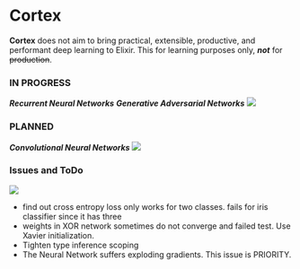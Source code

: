 # Cortex

__Cortex__ does not aim to bring practical, extensible, productive, and performant deep learning to Elixir. This for learning purposes only, ___not___ for ~~production~~.


### IN PROGRESS  
___Recurrent Neural Networks___
___Generative Adversarial Networks___
![](https://66.media.tumblr.com/e36ab29c9357a7bc309fdc5971409aa7/tumblr_okoovm5sRD1rzu2xzo4_r1_400.gif)

### PLANNED

___Convolutional Neural Networks___
![](https://i.imgur.com/yhPAgPK.gif)
  
### Issues and ToDo
![](https://user-images.githubusercontent.com/256203/70104032-bb050400-1634-11ea-8469-7d48f8ae1c46.gif)

* find out cross entropy loss only works for two classes. fails for iris classifier since it has three
* weights in XOR network sometimes do not converge and failed test. Use Xavier initialization.
* Tighten type inference scoping
* The Neural Network suffers exploding gradients. This issue is PRIORITY.